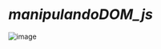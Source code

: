 # *manipulandoDOM_js*

![image](https://user-images.githubusercontent.com/116769790/235645012-ff72a398-bef4-445a-921b-9c50a925f675.png)
